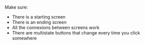 Make sure:

- There is a starting screen
- There is an ending screen
- All the connexions between screens work
- There are multistate buttons that change every time you click somewhere